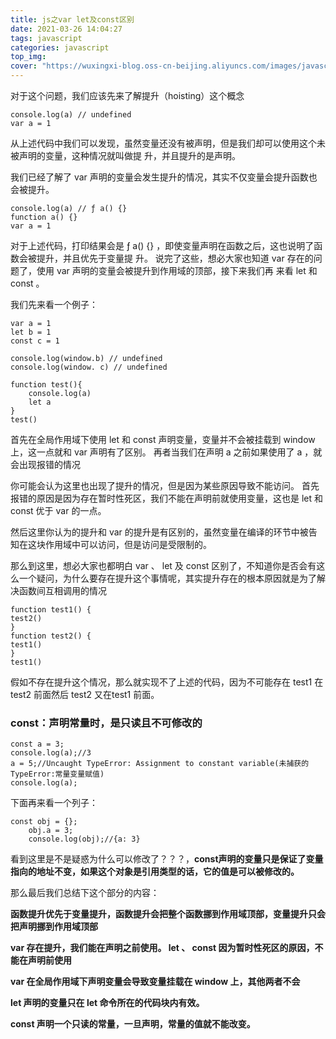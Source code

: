 ```yaml
---
title: js之var let及const区别
date: 2021-03-26 14:04:27
tags: javascript
categories: javascript
top_img:
cover: "https://wuxingxi-blog.oss-cn-beijing.aliyuncs.com/images/javascript.jpeg"
---
```


对于这个问题，我们应该先来了解提升（hoisting）这个概念

```
console.log(a) // undefined
var a = 1
```

从上述代码中我们可以发现，虽然变量还没有被声明，但是我们却可以使用这个未被声明的变量，这种情况就叫做提
升，并且提升的是声明。

我们已经了解了 var 声明的变量会发生提升的情况，其实不仅变量会提升函数也会被提升。

```
console.log(a) // ƒ a() {}
function a() {}
var a = 1
```

对于上述代码，打印结果会是 ƒ a() {} ，即使变量声明在函数之后，这也说明了函数会被提升，并且优先于变量提
升。
说完了这些，想必大家也知道 var 存在的问题了，使用 var 声明的变量会被提升到作用域的顶部，接下来我们再
来看 let 和 const 。

我们先来看一个例子：

```
var a = 1
let b = 1
const c = 1

console.log(window.b) // undefined
console.log(window. c) // undefined

function test(){
	console.log(a)
	let a
}
test()
```

首先在全局作用域下使用 let 和 const 声明变量，变量并不会被挂载到 window 上，这一点就和 var 声明有了区别。
再者当我们在声明 a 之前如果使用了 a ，就会出现报错的情况

你可能会认为这里也出现了提升的情况，但是因为某些原因导致不能访问。
首先报错的原因是因为存在暂时性死区，我们不能在声明前就使用变量，这也是 let 和 const 优于 var 的一点。

然后这里你认为的提升和 var 的提升是有区别的，虽然变量在编译的环节中被告知在这块作用域中可以访问，但是访问是受限制的。

那么到这里，想必大家也都明白 var 、 let 及 const 区别了，不知道你是否会有这么一个疑问，为什么要存在提升这个事情呢，其实提升存在的根本原因就是为了解决函数间互相调用的情况

```
function test1() {
test2()
}
function test2() {
test1()
}
test1()
```

假如不存在提升这个情况，那么就实现不了上述的代码，因为不可能存在 test1 在 test2 前面然后 test2 又在test1 前面。

### const：声明常量时，是只读且不可修改的

```
const a = 3;
console.log(a);//3
a = 5;//Uncaught TypeError: Assignment to constant variable(未捕获的TypeError:常量变量赋值)
console.log(a);
```

下面再来看一个列子：

```
const obj = {};
    obj.a = 3;
    console.log(obj);//{a: 3}
```

看到这里是不是疑惑为什么可以修改了？？？，**const声明的变量只是保证了变量指向的地址不变，如果这个对象是引用类型的话，它的值是可以被修改的。**

那么最后我们总结下这个部分的内容：

**函数提升优先于变量提升，函数提升会把整个函数挪到作用域顶部，变量提升只会把声明挪到作用域顶部**

**var 存在提升，我们能在声明之前使用。 let 、 const 因为暂时性死区的原因，不能在声明前使用**

**var 在全局作用域下声明变量会导致变量挂载在 window 上，其他两者不会**

**let 声明的变量只在 let 命令所在的代码块内有效。**

**const 声明一个只读的常量，一旦声明，常量的值就不能改变。**
